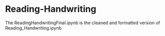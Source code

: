 # Reading-Handwriting
The ReadingHandwritingFinal.ipynb is the cleaned and formatted version of Reading_Handwriting.ipynb